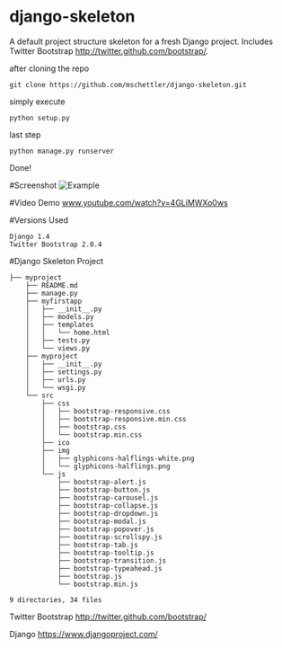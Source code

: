 django-skeleton
===============

A default project structure skeleton for a fresh Django project. Includes Twitter Bootstrap http://twitter.github.com/bootstrap/.

after cloning the repo

    git clone https://github.com/mschettler/django-skeleton.git

simply execute
    
    python setup.py


last step

    python manage.py runserver
    
Done!


#Screenshot
![Example](https://raw.github.com/mschettler/django-skeleton/master/screenshot.png)



#Video Demo
www.youtube.com/watch?v=4GLiMWXo0ws


#Versions Used

    Django 1.4
    Twitter Bootstrap 2.0.4


#Django Skeleton Project


    ├── myproject
        ├── README.md
        ├── manage.py
        ├── myfirstapp
        │   ├── __init__.py
        │   ├── models.py
        │   ├── templates
        │   │   └── home.html
        │   ├── tests.py
        │   └── views.py
        ├── myproject
        │   ├── __init__.py
        │   ├── settings.py
        │   ├── urls.py
        │   └── wsgi.py
        └── src
            ├── css
            │   ├── bootstrap-responsive.css
            │   ├── bootstrap-responsive.min.css
            │   ├── bootstrap.css
            │   └── bootstrap.min.css
            ├── ico
            ├── img
            │   ├── glyphicons-halflings-white.png
            │   └── glyphicons-halflings.png
            └── js
                ├── bootstrap-alert.js
                ├── bootstrap-button.js
                ├── bootstrap-carousel.js
                ├── bootstrap-collapse.js
                ├── bootstrap-dropdown.js
                ├── bootstrap-modal.js
                ├── bootstrap-popover.js
                ├── bootstrap-scrollspy.js
                ├── bootstrap-tab.js
                ├── bootstrap-tooltip.js
                ├── bootstrap-transition.js
                ├── bootstrap-typeahead.js
                ├── bootstrap.js
                └── bootstrap.min.js
    
    9 directories, 34 files
    
    
    
Twitter Bootstrap
http://twitter.github.com/bootstrap/

Django
https://www.djangoproject.com/